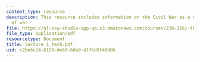 ```yaml
---
content_type: resource
description: This resource includes information on the Civil War as a different sort
  of war.
file: https://ol-ocw-studio-app-qa.s3.amazonaws.com/courses/21h-116j-the-civil-war-and-reconstruction-fall-2005/c2be6c146158de696da9d1f6d9f49d0b_lecture_1_tech.pdf
file_type: application/pdf
resourcetype: Document
title: lecture_1_tech.pdf
uid: c2be6c14-6158-de69-6da9-d1f6d9f49d0b
---
```

